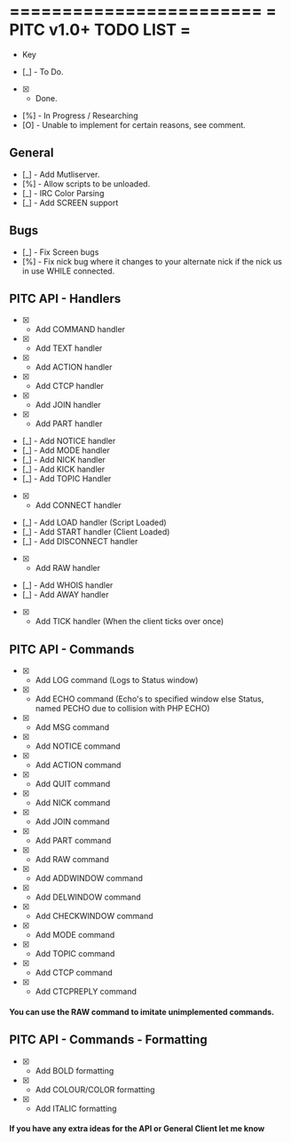 ========================
= PITC v1.0+ TODO LIST =
========================

- Key
* [_] - To Do.
* [X] - Done.
* [%] - In Progress / Researching
* [O] - Unable to implement for certain reasons, see comment.

General
-------
* [_] - Add Mutliserver.
* [%] - Allow scripts to be unloaded.
* [_] - IRC Color Parsing
* [_] - Add SCREEN support

Bugs
----
* [_] - Fix Screen bugs
* [%] - Fix nick bug where it changes to your alternate nick if the nick us in use WHILE connected.

PITC API - Handlers
-------------------
* [X] - Add COMMAND handler
* [X] - Add TEXT handler
* [X] - Add ACTION handler
* [X] - Add CTCP handler
* [X] - Add JOIN handler
* [X] - Add PART handler
* [_] - Add NOTICE handler
* [_] - Add MODE handler
* [_] - Add NICK handler
* [_] - Add KICK handler
* [_] - Add TOPIC Handler
* [X] - Add CONNECT handler
* [_] - Add LOAD handler (Script Loaded)
* [_] - Add START handler (Client Loaded)
* [_] - Add DISCONNECT handler
* [X] - Add RAW handler
* [_] - Add WHOIS handler
* [_] - Add AWAY handler
* [X] - Add TICK handler (When the client ticks over once)

PITC API - Commands
-------------------
* [X] - Add LOG command (Logs to Status window)
* [X] - Add ECHO command (Echo's to specified window else Status, named PECHO due to collision with PHP ECHO)
* [X] - Add MSG command
* [X] - Add NOTICE command
* [X] - Add ACTION command
* [X] - Add QUIT command
* [X] - Add NICK command
* [X] - Add JOIN command
* [X] - Add PART command
* [X] - Add RAW command
* [X] - Add ADDWINDOW command
* [X] - Add DELWINDOW command
* [X] - Add CHECKWINDOW command
* [X] - Add MODE command
* [X] - Add TOPIC command
* [X] - Add CTCP command
* [X] - Add CTCPREPLY command

#### You can use the RAW command to imitate unimplemented commands.

PITC API - Commands - Formatting
--------------------------------
* [X] - Add BOLD formatting
* [X] - Add COLOUR/COLOR formatting
* [X] - Add ITALIC formatting

#### If you have any extra ideas for the API or General Client let me know